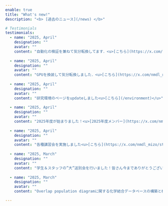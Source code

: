 ```yaml
---
enable: true
title: "What's new!"
description: "<b> [過去のニュース](/news) </b>"

# Testimonials
testimonials:
  - name: "2025, April"
    designation: ""
    avatar: ""
    content: "自動化の検証を兼ねて気分転換してます．<u>[こちら](https://x.com/nmdl_mizo/status/1915720833642995803)</u>"
  
  - name: "2025, April"
    designation: ""
    avatar: ""
    content: "GPUを換装して気分転換しました．<u>[こちら](https://x.com/nmdl_mizo/status/1915719507278258195)</u>"
  
  - name: "2025, April"
    designation: ""
    avatar: ""
    content: "研究環境のページをupdateしました<u>[こちら](/environment)</u>"
  
  - name: "2025, April"
    designation: ""
    avatar: ""
    content: "2025年度が始まりました！<u>[2025年度メンバー](https://x.com/nmdl_mizo/status/1908086851103265154)</u>"
  
  - name: "2025, April"
    designation: ""
    avatar: ""
    content: "各種講習会を実施しました<u>[こちら](https://x.com/nmdl_mizo/status/1908090320996229367)</u>"
  
  - name: "2025, March"
    designation: ""
    avatar: ""
    content: "学生＆スタッフの”大”送別会を行いました！皆さん今までありがとうございました！<u>[こちら](https://x.com/nmdl_mizo/status/1904455865266319523)</u>"
  
  - name: "2025, March"
    designation: ""
    avatar: ""
    content: "Overlap population diagramに関する化学結合データベースの構築と機械学習をもちいた予測に関する研究成果がChemistry Lett.に掲載されました．13万分子の200万結合のOverlap Population Diagramを公開しております．<u>[こちら](https://academic.oup.com/chemlett/article/54/3/upaf038/8058640)</u>"

---
```

